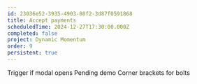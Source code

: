 ```yaml
---
id: 23036e52-3935-4903-80f2-3d87f0591868
title: Accept payments
scheduledTime: 2024-12-27T17:30:00.000Z
completed: false
project: Dynamic Momentum
order: 9
persistent: true
---
```


Trigger if modal opens
Pending demo
Corner brackets for bolts